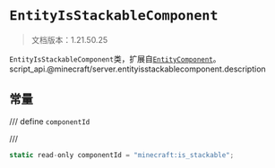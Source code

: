 # `EntityIsStackableComponent`

> 文档版本：1.21.50.25

`EntityIsStackableComponent`类，扩展自[`EntityComponent`](./entitycomponent.md)。script_api.@minecraft/server.entityisstackablecomponent.description

## 常量

/// define
`componentId`


///

```js
static read-only componentId = "minecraft:is_stackable";
```

